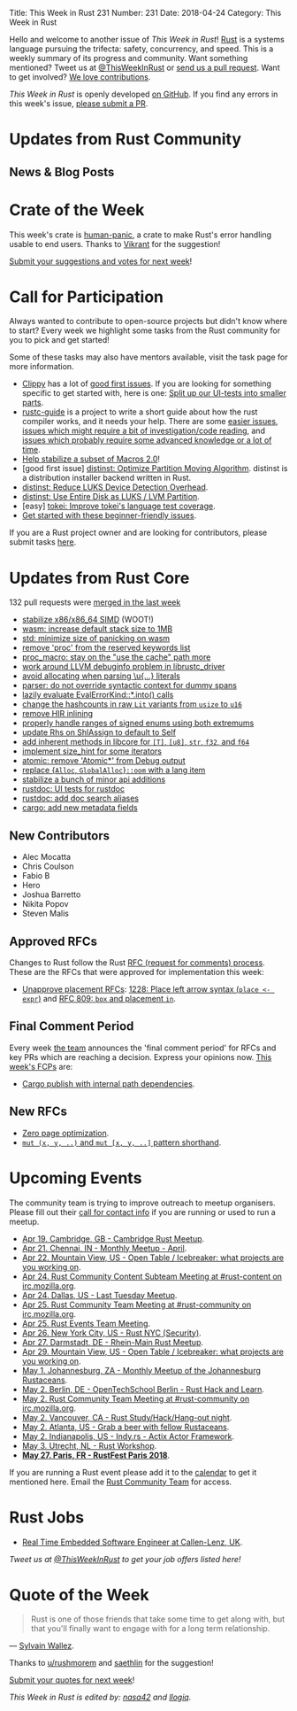 Title: This Week in Rust 231
Number: 231
Date: 2018-04-24
Category: This Week in Rust

Hello and welcome to another issue of *This Week in Rust*!
[Rust](http://rust-lang.org) is a systems language pursuing the trifecta: safety, concurrency, and speed.
This is a weekly summary of its progress and community.
Want something mentioned? Tweet us at [@ThisWeekInRust](https://twitter.com/ThisWeekInRust) or [send us a pull request](https://github.com/cmr/this-week-in-rust).
Want to get involved? [We love contributions](https://github.com/rust-lang/rust/blob/master/CONTRIBUTING.md).

*This Week in Rust* is openly developed [on GitHub](https://github.com/cmr/this-week-in-rust).
If you find any errors in this week's issue, [please submit a PR](https://github.com/cmr/this-week-in-rust/pulls).

# Updates from Rust Community

## News & Blog Posts

# Crate of the Week

This week's crate is [human-panic](https://crates.io/crates/human-panic), a crate to make Rust's error handling usable to end users. Thanks to [Vikrant](https://users.rust-lang.org/u/nasa42) for the suggestion!

[Submit your suggestions and votes for next week][submit_crate]!

[submit_crate]: https://users.rust-lang.org/t/crate-of-the-week/2704

# Call for Participation

Always wanted to contribute to open-source projects but didn't know where to start?
Every week we highlight some tasks from the Rust community for you to pick and get started!

Some of these tasks may also have mentors available, visit the task page for more information.

* [Clippy](https://github.com/rust-lang-nursery/rust-clippy) has a lot of [good first issues](https://github.com/rust-lang-nursery/rust-clippy/issues?q=is%3Aissue+is%3Aopen+label%3A%22good+first+issue%22). If you are looking for something specific to get started with, here is one: [Split up our UI-tests into smaller parts](https://github.com/rust-lang-nursery/rust-clippy/issues/2038).
* [rustc-guide](https://github.com/rust-lang-nursery/rustc-guide) is a project to write a short guide about how the rust compiler works, and it needs your help. There are some [easier issues](https://github.com/rust-lang-nursery/rustc-guide/issues?q=is%3Aissue+is%3Aopen+label%3AEasy), [issues which might require a bit of investigation/code reading](https://github.com/rust-lang-nursery/rustc-guide/issues?q=is%3Aissue+is%3Aopen+label%3AMedium), and [issues which probably require some advanced knowledge or a lot of time](https://github.com/rust-lang-nursery/rustc-guide/issues?utf8=%E2%9C%93&q=is%3Aissue+is%3Aopen+label%3AHard).
* [Help stabilize a subset of Macros 2.0](https://internals.rust-lang.org/t/help-stabilize-a-subset-of-macros-2-0/7252)!
* [good first issue] [distinst: Optimize Partition Moving Algorithm](https://github.com/pop-os/distinst/issues/51). distinst is a distribution installer backend written in Rust.
* [distinst: Reduce LUKS Device Detection Overhead](https://github.com/pop-os/distinst/issues/80).
* [distinst: Use Entire Disk as LUKS / LVM Partition](https://github.com/pop-os/distinst/issues/64).
* [easy] [tokei: Improve tokei's language test coverage](https://github.com/Aaronepower/tokei/issues/63).
* [Get started with these beginner-friendly issues](https://www.rustaceans.org/findwork/starters).

If you are a Rust project owner and are looking for contributors, please submit tasks [here][guidelines].

[guidelines]: https://users.rust-lang.org/t/twir-call-for-participation/4821

# Updates from Rust Core

132 pull requests were [merged in the last week][merged]

[merged]: https://github.com/search?q=is%3Apr+org%3Arust-lang+is%3Amerged+merged%3A2018-04-16..2018-04-23

* [stabilize x86/x86_64 SIMD](https://github.com/rust-lang/rust/pull/49664) (WOOT!)
* [wasm: increase default stack size to 1MB](https://github.com/rust-lang/rust/pull/50083)
* [std: minimize size of panicking on wasm](https://github.com/rust-lang/rust/pull/49488)
* [remove 'proc' from the reserved keywords list](https://github.com/rust-lang/rust/pull/49699)
* [proc_macro: stay on the "use the cache" path more](https://github.com/rust-lang/rust/pull/50069)
* [work around LLVM debuginfo problem in librustc_driver](https://github.com/rust-lang/rust/pull/49904)
* [avoid allocating when parsing \u{...} literals](https://github.com/rust-lang/rust/pull/50052)
* [parser: do not override syntactic context for dummy spans](https://github.com/rust-lang/rust/pull/50152)
* [lazily evaluate EvalErrorKind::*.into() calls](https://github.com/rust-lang/rust/pull/50051)
* [change the hashcounts in raw `Lit` variants from `usize` to `u16`](https://github.com/rust-lang/rust/pull/49993)
* [remove HIR inlining](https://github.com/rust-lang/rust/pull/49991)
* [properly handle ranges of signed enums using both extremums](https://github.com/rust-lang/rust/pull/49981)
* [update Rhs on ShlAssign to default to Self](https://github.com/rust-lang/rust/pull/49630)
* [add inherent methods in libcore for `[T]`, `[u8]`, `str`, `f32`, and `f64`](https://github.com/rust-lang/rust/pull/49896)
* [implement size_hint for some iterators](https://github.com/rust-lang/cargo/pull/5272)
* [atomic: remove 'Atomic*' from Debug output](https://github.com/rust-lang/rust/pull/48553)
* [replace {`Alloc`, `GlobalAlloc`}`::oom` with a lang item](https://github.com/rust-lang/rust/pull/50144)
* [stabilize a bunch of minor api additions](https://github.com/rust-lang/rust/pull/50017)
* [rustdoc: UI tests for rustdoc](https://github.com/rust-lang/rust/pull/49542)
* [rustdoc: add doc search aliases](https://github.com/rust-lang/rust/pull/49757)
* [cargo: add new metadata fields](https://github.com/rust-lang/cargo/pull/5386)

## New Contributors

* Alec Mocatta
* Chris Coulson
* Fabio B
* Hero
* Joshua Barretto
* Nikita Popov
* Steven Malis

## Approved RFCs

Changes to Rust follow the Rust [RFC (request for comments)
process](https://github.com/rust-lang/rfcs#rust-rfcs). These
are the RFCs that were approved for implementation this week:

* [Unapprove placement RFCs](https://github.com/rust-lang/rfcs/pull/2387): [1228: Place left arrow syntax (`place <- expr`)](https://github.com/rust-lang/rfcs/blob/master/text/1228-placement-left-arrow.md) and [RFC 809: `box` and placement `in`](https://github.com/rust-lang/rfcs/blob/master/text/0809-box-and-in-for-stdlib.md).

## Final Comment Period

Every week [the team](https://www.rust-lang.org/team.html) announces the
'final comment period' for RFCs and key PRs which are reaching a
decision. Express your opinions now. [This week's FCPs][fcp] are:

[fcp]: https://github.com/rust-lang/rfcs/labels/final-comment-period

* [Cargo publish with internal path dependencies](https://github.com/rust-lang/rfcs/pull/2224).

## New RFCs

* [Zero page optimization](https://github.com/rust-lang/rfcs/pull/2400).
* [`mut (x, y, ..)` and `mut [x, y, ..]` pattern shorthand](https://github.com/rust-lang/rfcs/pull/2401).

# Upcoming Events

The community team is trying to improve outreach to meetup organisers. Please fill out their [call for contact info](https://docs.google.com/forms/d/e/1FAIpQLSf52YXGhqBaHtCXtVna4iHYMK7IQaTqUW6V-ztsZC8C2TBInQ/viewform) if you are running or used to run a meetup.

* [Apr 19. Cambridge, GB - Cambridge Rust Meetup](https://www.meetup.com/Cambridge-Rust-Meetup/events/pzwshpyxgbzb/).
* [Apr 21. Chennai, IN - Monthly Meetup - April](https://www.meetup.com/mad-rs/events/249535481/).
* [Apr 22. Mountain View, US - Open Table / Icebreaker: what projects are you working on](https://www.meetup.com/Rust-Dev-in-Mountain-View/events/glnfcpyxgbdc/).
* [Apr 24. Rust Community Content Subteam Meeting at #rust-content on irc.mozilla.org](irc://irc.mozilla.org/rust-content).
* [Apr 24. Dallas, US - Last Tuesday Meetup](https://www.meetup.com/Dallas-Rust/events/zfgwzmyxgbgc/).
* [Apr 25. Rust Community Team Meeting at #rust-community on irc.mozilla.org](irc://irc.mozilla.org/rust-community).
* [Apr 25. Rust Events Team Meeting](https://t.me/joinchat/EkKINhHCgZ9llzvPidOssA).
* [Apr 26. New York City, US - Rust NYC (Security)](https://www.meetup.com/Rust-NYC/events/249849155/).
* [Apr 27. Darmstadt, DE - Rhein-Main Rust Meetup](https://www.meetup.com/Rust-Rhein-Main/events/249543182/).
* [Apr 29. Mountain View, US - Open Table / Icebreaker: what projects are you working on](https://www.meetup.com/Rust-Dev-in-Mountain-View/events/glnfcpyxgbmc/).
* [May  1. Johannesburg, ZA - Monthly Meetup of the Johannesburg Rustaceans](https://www.meetup.com/Johannesburg-Rust-Meetup/events/cpblrnyxhbcb/).
* [May  2. Berlin, DE - OpenTechSchool Berlin - Rust Hack and Learn](https://www.meetup.com/opentechschool-berlin/events/249134945/).
* [May  2. Rust Community Team Meeting at #rust-community on irc.mozilla.org](irc://irc.mozilla.org/rust-community).
* [May  2. Vancouver, CA - Rust Study/Hack/Hang-out night](https://www.meetup.com/Vancouver-Rust/events/ckwdlpyxhbdb/).
* [May  2. Atlanta, US - Grab a beer with fellow Rustaceans](https://www.meetup.com/Rust-ATL/events/rhvgrmyxhbdb/).
* [May  2. Indianapolis, US - Indy.rs - Actix Actor Framework](https://www.meetup.com/indyrs/events/cpvshpyxhbdb/).
* [May  3. Utrecht, NL - Rust Workshop](https://www.meetup.com/Rust-Utrecht/events/248995086/).
* **[May 27. Paris, FR - RustFest Paris 2018](https://paris.rustfest.eu/)**.

If you are running a Rust event please add it to the [calendar] to get
it mentioned here. Email the [Rust Community Team][community] for access.

[calendar]: https://www.google.com/calendar/embed?src=apd9vmbc22egenmtu5l6c5jbfc%40group.calendar.google.com
[community]: mailto:community-team@rust-lang.org

# Rust Jobs

* [Real Time Embedded Software Engineer at Callen-Lenz, UK](https://callenlenz.com/contact/careers/).

*Tweet us at [@ThisWeekInRust](https://twitter.com/ThisWeekInRust) to get your job offers listed here!*

# Quote of the Week

> Rust is one of those friends that take some time to get along with, but that you'll finally want to engage with for a long term relationship.

— [Sylvain Wallez](https://bluxte.net/musings/2018/04/10/go-good-bad-ugly/).

Thanks to [u/rushmorem](https://www.reddit.com/r/rust/comments/8bjio2/xpost_from_rprogramming_go_the_good_the_bad_and/dx7u0lu/) and [saethlin](https://users.rust-lang.org/t/twir-quote-of-the-week/328/514) for the suggestion!

[Submit your quotes for next week][submit]!

[submit]: http://users.rust-lang.org/t/twir-quote-of-the-week/328

*This Week in Rust is edited by: [nasa42](https://github.com/nasa42) and [llogiq](https://github.com/llogiq).*

